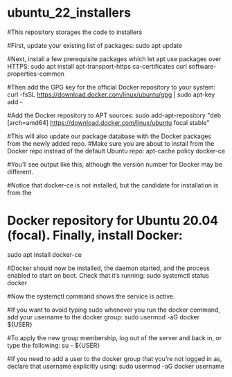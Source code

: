 # ubuntu_22_installers
#This repository storages the code to installers

#First, update your existing list of packages:
sudo apt update

#Next, install a few prerequisite packages which let apt use packages over HTTPS:
sudo apt install apt-transport-https ca-certificates curl software-properties-common

#Then add the GPG key for the official Docker repository to your system:
curl -fsSL https://download.docker.com/linux/ubuntu/gpg | sudo apt-key add -

#Add the Docker repository to APT sources:
sudo add-apt-repository "deb [arch=amd64] https://download.docker.com/linux/ubuntu focal stable"

#This will also update our package database with the Docker packages from the newly added repo.
#Make sure you are about to install from the Docker repo instead of the default Ubuntu repo:
apt-cache policy docker-ce

#You’ll see output like this, although the version number for Docker may be different.

#Notice that docker-ce is not installed, but the candidate for installation is from the
# Docker repository for Ubuntu 20.04 (focal). Finally, install Docker:
sudo apt install docker-ce

#Docker should now be installed, the daemon started, and the process enabled to start on boot. Check that it’s running:
sudo systemctl status docker

#Now the systemctl command shows the service is active.

#If you want to avoid typing sudo whenever you run the docker command, add your username to the docker group:
sudo usermod -aG docker ${USER}

#To apply the new group membership, log out of the server and back in, or type the following:
su - ${USER}

#If you need to add a user to the docker group that you’re not logged in as, declare that username explicitly using:
sudo usermod -aG docker username
